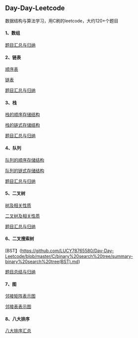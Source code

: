 ## Day-Day-Leetcode

数据结构与算法学习，用C刷的leetcode，大约120+个题目

#### 1、数组
[题目汇总与归纳](https://github.com/LUCY78765580/Day-Day-Leetcode/tree/master/C/array)


#### 2、链表
[顺序表](https://github.com/LUCY78765580/Day-Day-Leetcode/blob/master/C/linked-list/summary-ArrayList.md)

[链表](https://github.com/LUCY78765580/Day-Day-Leetcode/tree/master/C/linked-list)

[题目汇总与归纳](https://github.com/LUCY78765580/Day-Day-Leetcode/blob/master/C/linked-list/summery-LinkedList-2.md)

#### 3、栈
[栈的顺序存储结构](https://github.com/LUCY78765580/Day-Day-Leetcode/blob/master/C/stack/summary-Stack.md)

[栈的链式存储结构](https://github.com/LUCY78765580/Day-Day-Leetcode/blob/master/C/stack/summary-Stack-2.md)

[题目汇总与归纳](https://github.com/LUCY78765580/Day-Day-Leetcode/blob/master/C/stack/summary-Stack-3.md)


#### 4、队列
[队列的顺序存储结构](https://github.com/LUCY78765580/Day-Day-Leetcode/blob/master/C/queue/summary-queue.md)

[队列的链式存储结构](https://github.com/LUCY78765580/Day-Day-Leetcode/blob/master/C/queue/summary-queue-2.md)

[题目汇总与归纳](https://github.com/LUCY78765580/Day-Day-Leetcode/tree/master/C/queue)


#### 5、二叉树
[树及相关性质](https://github.com/LUCY78765580/Day-Day-Leetcode/blob/master/C/binary%20tree/summary-binary%20tree.md)

[二叉树及相关性质](https://github.com/LUCY78765580/Day-Day-Leetcode/blob/master/C/binary%20tree/summary-binary%20tree-2.md)

[题目汇总与归纳](https://github.com/LUCY78765580/Day-Day-Leetcode/blob/master/C/binary%20tree/summary-binary%20tree-3.md)


#### 6、二叉搜索树
[BST】(https://github.com/LUCY78765580/Day-Day-Leetcode/blob/master/C/binary%20search%20tree/summary-binary%20search%20tree(BST).md)

[题目总结与归纳](https://github.com/LUCY78765580/Day-Day-Leetcode/blob/master/C/binary%20search%20tree/summary-binary%20search%20tree(BST)-2.md)


#### 7、图
[邻接矩阵表示图](https://github.com/LUCY78765580/Day-Day-Leetcode/blob/master/C/graph/summary_Graph-1-Adjacency%20Matrix.md)

[邻接表表示图](https://github.com/LUCY78765580/Day-Day-Leetcode/blob/master/C/graph/summary_Graph-2-Adjacency%20List.md)



#### 8、八大排序
[八大排序汇总](https://github.com/LUCY78765580/Day-Day-Leetcode/blob/master/C/sort/summary-8%20kinds%20of%20sort.md)




